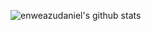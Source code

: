 ![enweazudaniel's github stats](https://github-readme-stats.vercel.app/api?username=enweazudaniel&show_icons=true&theme=radical)
